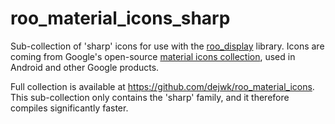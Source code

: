 # roo_material_icons_sharp
Sub-collection of 'sharp' icons for use with the [roo_display](https://github.com/dejwk/roo_display) library. Icons are coming from Google's open-source [material icons collection](https://fonts.google.com/icons?icon.set=Material+Icons), used in Android and other Google products.

Full collection is available at https://github.com/dejwk/roo_material_icons. This sub-collection only contains the 'sharp' family, and it therefore compiles significantly faster.
